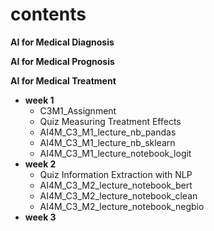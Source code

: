 # contents

**AI for Medical Diagnosis**

**AI for Medical Prognosis**

**AI for Medical Treatment**

- **week 1**
  - C3M1_Assignment
  - Quiz Measuring Treatment Effects
  - AI4M_C3_M1_lecture_nb_pandas
  - AI4M_C3_M1_lecture_nb_sklearn
  - AI4M_C3_M1_lecture_notebook_logit
- **week 2**
  - Quiz  Information Extraction with NLP
  - AI4M_C3_M2_lecture_notebook_bert
  - AI4M_C3_M2_lecture_notebook_clean
  - AI4M_C3_M2_lecture_notebook_negbio
- **week 3**

